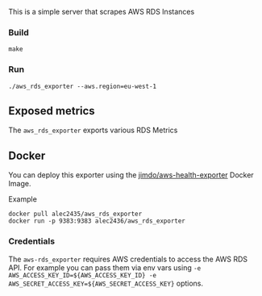 This is a simple server that scrapes AWS RDS Instances

### Build
```
make
```

### Run
```
./aws_rds_exporter --aws.region=eu-west-1
```

## Exposed metrics
The `aws_rds_exporter` exports various RDS Metrics


## Docker
You can deploy this exporter using the [jimdo/aws-health-exporter](https://hub.docker.com/r/jimdo/aws-health-exporter/) Docker Image.

Example
```
docker pull alec2435/aws_rds_exporter
docker run -p 9383:9383 alec2436/aws_rds_exporter
```

### Credentials
The `aws-rds_exporter` requires AWS credentials to access the AWS RDS API. For example you can pass them via env vars using `-e AWS_ACCESS_KEY_ID=${AWS_ACCESS_KEY_ID} -e AWS_SECRET_ACCESS_KEY=${AWS_SECRET_ACCESS_KEY}` options.

